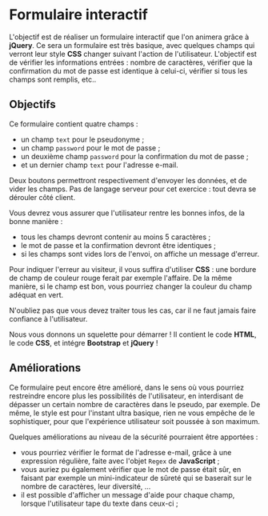 # Formulaire interactif

L'objectif est de réaliser un formulaire interactif que l'on animera grâce à **jQuery**. Ce sera un formulaire est très basique, avec quelques champs qui verront leur style **CSS** changer suivant l'action de l'utilisateur. L'objectif est de vérifier les informations entrées : nombre de caractères, vérifier que la confirmation du mot de passe est identique à celui-ci, vérifier si tous les champs sont remplis, etc..

## Objectifs

Ce formulaire contient quatre champs :

* un champ `text` pour le pseudonyme ;
* un champ `password` pour le mot de passe ;
* un deuxième champ `password` pour la confirmation du mot de passe ;
* et un dernier champ `text` pour l'adresse e-mail.

Deux boutons permettront respectivement d'envoyer les données, et de vider les champs. Pas de langage serveur pour cet exercice : tout devra se dérouler côté client.

Vous devrez vous assurer que l'utilisateur rentre les bonnes infos, de la bonne manière :

* tous les champs devront contenir au moins 5 caractères ;
* le mot de passe et la confirmation devront être identiques ;
* si les champs sont vides lors de l'envoi, on affiche un message d'erreur.

Pour indiquer l'erreur au visiteur, il vous suffira d'utiliser **CSS** : une bordure de champ de couleur rouge ferait par exemple l'affaire. De la même manière, si le champ est bon, vous pourriez changer la couleur du champ adéquat en vert.

N'oubliez pas que vous devez traiter tous les cas, car il ne faut jamais faire confiance à l'utilisateur.

Nous vous donnons un squelette pour démarrer ! Il contient le code **HTML**, le code **CSS**, et intégre **Bootstrap** et **jQuery** !

## Améliorations

Ce formulaire peut encore être amélioré, dans le sens où vous pourriez restreindre encore plus les possibilités de l'utilisateur, en interdisant de dépasser un certain nombre de caractères dans le pseudo, par exemple. De même, le style est pour l'instant ultra basique, rien ne vous empêche de le sophistiquer, pour que l'expérience utilisateur soit poussée à son maximum.

Quelques améliorations au niveau de la sécurité pourraient être apportées :

* vous pourriez vérifier le format de l'adresse e-mail, grâce à une expression régulière, faite avec l'objet `Regex` de **JavaScript** ;
* vous auriez pu également vérifier que le mot de passe était sûr, en faisant par exemple un mini-indicateur de sûreté qui se baserait sur le nombre de caractères, leur diversité, ...
* il est possible d'afficher un message d'aide pour chaque champ, lorsque l'utilisateur tape du texte dans ceux-ci ;
